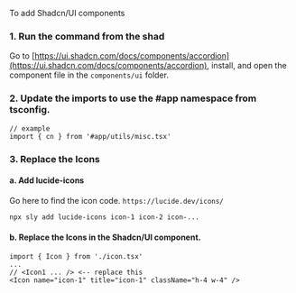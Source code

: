 To add Shadcn/UI components

### 1. Run the command from the shad

Go to
[https://ui.shadcn.com/docs/components/accordion](https://ui.shadcn.com/docs/components/accordion),
install, and open the component file in the `components/ui` folder.

### 2. Update the imports to use the #app namespace from tsconfig.

```tsx
// example
import { cn } from '#app/utils/misc.tsx'
```

### 3. Replace the Icons

#### a. Add lucide-icons

Go here to find the icon code. `https://lucide.dev/icons/`

```bash
npx sly add lucide-icons icon-1 icon-2 icon-...
```

#### b. Replace the Icons in the Shadcn/UI component.

```tsx
import { Icon } from './icon.tsx'
...
// <Icon1 ... /> <-- replace this
<Icon name="icon-1" title="icon-1" className="h-4 w-4" />
```
